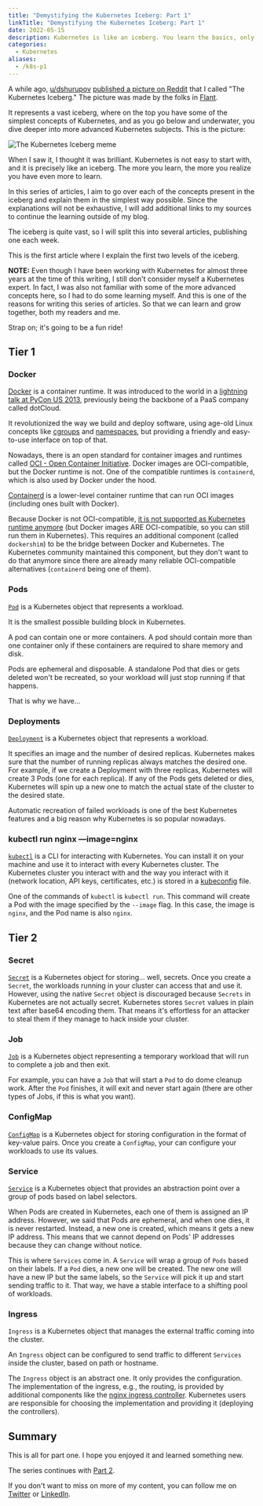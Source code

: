 ```yaml
---
title: "Demystifying the Kubernetes Iceberg: Part 1"
linkTitle: "Demystifying the Kubernetes Iceberg: Part 1"
date: 2022-05-15
description: Kubernetes is like an iceberg. You learn the basics, only to see there is a lot more to learn. The more you learn, the more you see there is to know. This article explains all the concepts listed in the "Kubernetes Iceberg" meme from Reddit.
categories:
  - Kubernetes
aliases:
  - /k8s-p1
---
```


A while ago, [u/dshurupov](https://www.reddit.com/user/dshurupov/) [published a picture on Reddit](https://www.reddit.com/r/kubernetes/comments/u9b95u/kubernetes_iceberg_the_bigger_picture_of_what_you/) that I called "The Kubernetes Iceberg."
The picture was made by the folks in [Flant](https://flant.com/).

It represents a vast iceberg, where on the top you have some of the simplest concepts of Kubernetes, and as you go below and underwater, you dive deeper into more advanced Kubernetes subjects.
This is the picture:

![The Kubernetes Iceberg meme](/images/kubernetes-iceberg.png)

When I saw it, I thought it was brilliant.
Kubernetes is not easy to start with, and it is precisely like an iceberg.
The more you learn, the more you realize you have even more to learn.

In this series of articles, I aim to go over each of the concepts present in the iceberg and explain them in the simplest way possible.
Since the explanations will not be exhaustive, I will add additional links to my sources to continue the learning outside of my blog.

The iceberg is quite vast, so I will split this into several articles, publishing one each week.

This is the first article where I explain the first two levels of the iceberg.

**NOTE:** Even though I have been working with Kubernetes for almost three years at the time of this writing, I still don't consider myself a Kubernetes expert.
In fact, I was also not familiar with some of the more advanced concepts here, so I had to do some learning myself.
And this is one of the reasons for writing this series of articles.
So that we can learn and grow together, both my readers and me.

Strap on; it's going to be a fun ride!

## Tier 1

### Docker

[Docker](https://www.docker.com/) is a container runtime.
It was introduced to the world in a [lightning talk at PyCon US 2013](https://youtu.be/wW9CAH9nSLs), previously being the backbone of a PaaS company called dotCloud.

It revolutionized the way we build and deploy software, using age-old Linux concepts like [cgroups](https://man7.org/linux/man-pages/man7/cgroups.7.html) and [namespaces](https://man7.org/linux/man-pages/man7/namespaces.7.html), but providing a friendly and easy-to-use interface on top of that.

Nowadays, there is an open standard for container images and runtimes called [OCI - Open Container Initiative](https://opencontainers.org/).
Docker images are OCI-compatible, but the Docker runtime is not.
One of the compatible runtimes is `containerd`, which is also used by Docker under the hood.

[Containerd](https://containerd.io/) is a lower-level container runtime that can run OCI images (including ones built with Docker).

Because Docker is not OCI-compatible, [it is not supported as Kubernetes runtime anymore](https://kubernetes.io/blog/2022/02/17/dockershim-faq/) (but Docker images ARE OCI-compatible, so you can still run them in Kubernetes).
This requires an additional component (called `dockershim`) to be the bridge between Docker and Kubernetes.
The Kubernetes community maintained this component, but they don't want to do that anymore since there are already many reliable OCI-compatible alternatives (`containerd` being one of them).

### Pods

[`Pod`](https://kubernetes.io/docs/concepts/workloads/pods/) is a Kubernetes object that represents a workload.

It is the smallest possible building block in Kubernetes.

A pod can contain one or more containers.
A pod should contain more than one container only if these containers are required to share memory and disk.

Pods are ephemeral and disposable.
A standalone Pod that dies or gets deleted won't be recreated, so your workload will just stop running if that happens.

That is why we have...

### Deployments

[`Deployment`](https://kubernetes.io/docs/concepts/workloads/controllers/deployment/) is a Kubernetes object that represents a workload.

It specifies an image and the number of desired replicas.
Kubernetes makes sure that the number of running replicas always matches the desired one.
For example, if we create a Deployment with three replicas, Kubernetes will create 3 Pods (one for each replica).
If any of the Pods gets deleted or dies, Kubernetes will spin up a new one to match the actual state of the cluster to the desired state.

Automatic recreation of failed workloads is one of the best Kubernetes features and a big reason why Kubernetes is so popular nowadays.

### kubectl run nginx —image=nginx

[`kubectl`](https://kubernetes.io/docs/tasks/tools/#kubectl) is a CLI for interacting with Kubernetes.
You can install it on your machine and use it to interact with every Kubernetes cluster.
The Kubernetes cluster you interact with and the way you interact with it (network location, API keys, certificates, etc.) is stored in a [kubeconfig](https://kubernetes.io/docs/concepts/configuration/organize-cluster-access-kubeconfig/) file.

One of the commands of `kubectl` is `kubectl run`.
This command will create a Pod with the image specified by the `--image` flag.
In this case, the image is `nginx`, and the Pod name is also `nginx`.

## Tier 2

### Secret

[`Secret`](https://kubernetes.io/docs/concepts/configuration/secret/) is a Kubernetes object for storing... well, secrets.
Once you create a `Secret`, the workloads running in your cluster can access that and use it.
However, using the native `Secret` object is discouraged because `Secrets` in Kubernetes are not actually secret.
Kubernetes stores `Secret` values in plain text after base64 encoding them.
That means it's effortless for an attacker to steal them if they manage to hack inside your cluster.

### Job

[`Job`](https://kubernetes.io/docs/concepts/workloads/controllers/job/) is a Kubernetes object representing a temporary workload that will run to complete a job and then exit.

For example, you can have a `Job` that will start a `Pod` to do dome cleanup work.
After the `Pod` finishes, it will exit and never start again (there are other types of Jobs, if this is what you want).

### ConfigMap

[`ConfigMap`](https://kubernetes.io/docs/concepts/configuration/configmap/) is a Kubernetes object for storing configuration in the format of key-value pairs.
Once you create a `ConfigMap`, your can configure your workloads to use its values.

### Service

[`Service`](https://kubernetes.io/docs/concepts/services-networking/service/) is a Kubernetes object that provides an abstraction point over a group of pods based on label selectors.

When Pods are created in Kubernetes, each one of them is assigned an IP address. However, we said that Pods are ephemeral, and when one dies, it is never restarted. Instead, a new one is created, which means it gets a new IP address. This means that we cannot depend on Pods' IP addresses because they can change without notice.

This is where `Services` come in. A `Service` will wrap a group of `Pods` based on their labels. If a `Pod` dies, a new one will be created. The new one will have a new IP but the same labels, so the `Service` will pick it up and start sending traffic to it. That way, we have a stable interface to a shifting pool of workloads.

### Ingress

`Ingress` is a Kubernetes object that manages the external traffic coming into the cluster.

An `Ingress` object can be configured to send traffic to different `Services` inside the cluster, based on path or hostname.

The `Ingress` object is an abstract one. It only provides the configuration. The implementation of the ingress, e.g., the routing, is provided by additional components like the [nginx ingress controller](https://kubernetes.github.io/ingress-nginx/). Kubernetes users are responsible for choosing the implementation and providing it (deploying the controllers).

## Summary

This is all for part one.
I hope you enjoyed it and learned something new.

The series continues with [Part 2](/post/demystifying-the-kubernetes-iceberg-2/).

If you don't want to miss on more of my content, you can follow me on [Twitter](https://twitter.com/a_sankov) or [LinkedIn](https://www.linkedin.com/in/asankov/).
